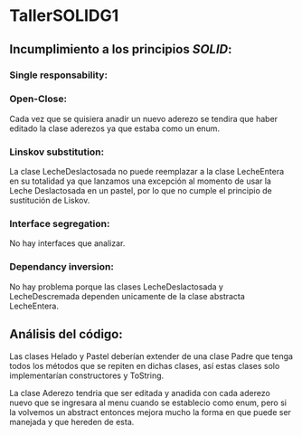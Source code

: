 # TallerSOLIDG1
##  Incumplimiento a los principios *SOLID*:
### Single responsability:

### Open-Close:

Cada vez que se quisiera anadir un nuevo aderezo se tendira que haber editado la clase aderezos ya que estaba como un enum.


### Linskov substitution: 
La clase LecheDeslactosada no puede reemplazar a la clase LecheEntera en su totalidad ya que lanzamos una excepción al momento de usar la Leche Deslactosada en un pastel, por lo que no cumple el principio de sustitución de Liskov.

### Interface segregation: 
No hay interfaces que analizar.

### Dependancy inversion:
No hay problema porque las clases LecheDeslactosada y LecheDescremada dependen unicamente de la clase abstracta LecheEntera.

## Análisis del código:

Las clases Helado y Pastel deberían extender de una clase Padre que tenga todos los métodos que se repiten en dichas clases, así estas clases solo implementarían constructores y ToString.

La clase Aderezo tendria que ser editada y anadida con cada aderezo nuevo que se ingresara al menu cuando se establecio como enum, pero si la volvemos un abstract entonces mejora mucho la forma en que puede ser manejada y que hereden de esta.
